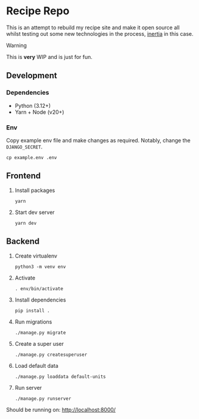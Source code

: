 # Recipe Repo

This is an attempt to rebuild my recipe site and make it open source all whilst testing out some new technologies in the process, [inertia](https://github.com/inertiajs/inertia) in this case.

> [!WARNING]
> This is **very** WIP and is just for fun.

## Development

### Dependencies
 - Python (3.12+)
 - Yarn + Node (v20+)

### Env

Copy example env file and make changes as required.
Notably, change the `DJANGO_SECRET`.

```shell
cp example.env .env
```

## Frontend

1. Install packages
    ```shell
    yarn
    ```
2. Start dev server
    ```shell
    yarn dev
    ```

## Backend

1. Create virtualenv
    ```shell
    python3 -m venv env
    ```
2. Activate
    ```shell
    . env/bin/activate
    ```
3. Install dependencies
    ```shell
    pip install .
    ```
4. Run migrations
    ```shell
    ./manage.py migrate
    ```
5. Create a super user
    ```shell
    ./manage.py createsuperuser
    ```
6. Load default data
    ```shell
    ./manage.py loaddata default-units
    ```
7. Run server
    ```shell
    ./manage.py runserver
    ```

Should be running on: <http://localhost:8000/>
